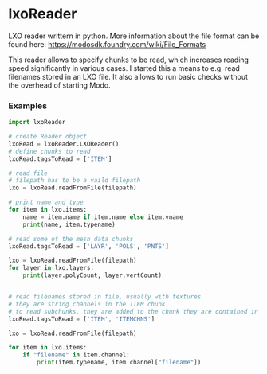 # lxoReader
LXO reader writtern in python. More information about the file format can be found here:
https://modosdk.foundry.com/wiki/File_Formats

This reader allows to specify chunks to be read, which increases reading speed significantly in various cases. I started this a means to e.g. read filenames stored in an LXO file. It also allows to run basic checks without the overhead of starting Modo.

### Examples
```python
import lxoReader

# create Reader object
lxoRead = lxoReader.LXOReader()
# define chunks to read
lxoRead.tagsToRead = ['ITEM']

# read file
# filepath has to be a vaild filepath
lxo = lxoRead.readFromFile(filepath)

# print name and type
for item in lxo.items:
    name = item.name if item.name else item.vname
    print(name, item.typename)

# read some of the mesh data chunks
lxoRead.tagsToRead = ['LAYR', 'POLS', 'PNTS']

lxo = lxoRead.readFromFile(filepath)
for layer in lxo.layers:
    print(layer.polyCount, layer.vertCount)


# read filenames stored in file, usually with textures
# they are string channels in the ITEM chunk
# to read subchunks, they are added to the chunk they are contained in
lxoRead.tagsToRead = ['ITEM', 'ITEMCHNS']

lxo = lxoRead.readFromFile(filepath)

for item in lxo.items:
    if "filename" in item.channel:
        print(item.typename, item.channel["filename"])
```
